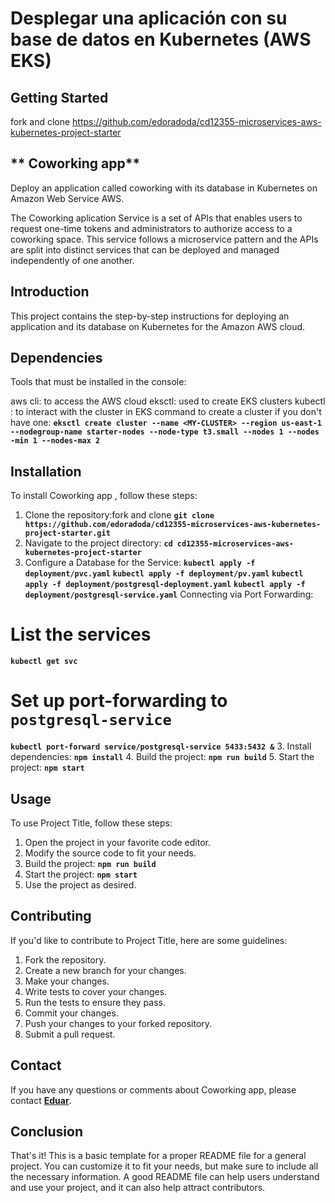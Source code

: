 # Desplegar una aplicación con su base de datos en Kubernetes (AWS EKS) 

## Getting Started
fork and clone https://github.com/edoradoda/cd12355-microservices-aws-kubernetes-project-starter

## ** Coworking app**

Deploy an application called coworking with its database in Kubernetes on Amazon Web Service AWS.

The Coworking aplication Service is a set of APIs that enables users to request one-time tokens and administrators to authorize access to a coworking space. This service follows a microservice pattern and the APIs are split into distinct services that can be deployed and managed independently of one another.

## **Introduction**

This project contains the step-by-step instructions for deploying an application and its database on Kubernetes for the Amazon AWS cloud.

## **Dependencies**
Tools that must be installed in the console:

aws cli: to access the AWS cloud
eksctl: used to create EKS clusters
kubectl : to interact with the cluster in EKS
command to create a cluster if you don't have one:
**`eksctl create cluster --name <MY-CLUSTER> --region us-east-1 --nodegroup-name starter-nodes --node-type t3.small --nodes 1 --nodes -min 1 --nodes-max 2`**

## **Installation**

To install Coworking app , follow these steps:

1. Clone the repository:fork and clone **`git clone https://github.com/edoradoda/cd12355-microservices-aws-kubernetes-project-starter.git`**
2. Navigate to the project directory: **`cd cd12355-microservices-aws-kubernetes-project-starter`**
3. Configure a Database for the Service:
**`kubectl apply -f deployment/pvc.yaml`**
**`kubectl apply -f deployment/pv.yaml`**
**`kubectl apply -f deployment/postgresql-deployment.yaml`**
**`kubectl apply -f deployment/postgresql-service.yaml`** 
Connecting via Port Forwarding:
# List the services
**`kubectl get svc`**
# Set up port-forwarding to `postgresql-service`
**`kubectl port-forward service/postgresql-service 5433:5432 &`**
3. Install dependencies: **`npm install`**
4. Build the project: **`npm run build`**
5. Start the project: **`npm start`**

## **Usage**

To use Project Title, follow these steps:

1. Open the project in your favorite code editor.
2. Modify the source code to fit your needs.
3. Build the project: **`npm run build`**
4. Start the project: **`npm start`**
5. Use the project as desired.

## **Contributing**

If you'd like to contribute to Project Title, here are some guidelines:

1. Fork the repository.
2. Create a new branch for your changes.
3. Make your changes.
4. Write tests to cover your changes.
5. Run the tests to ensure they pass.
6. Commit your changes.
7. Push your changes to your forked repository.
8. Submit a pull request.

## **Contact**

If you have any questions or comments about Coworking app, please contact **[Eduar](doradoeduar@gmail.com)**.

## **Conclusion**

That's it! This is a basic template for a proper README file for a general project. You can customize it to fit your needs, but make sure to include all the necessary information. A good README file can help users understand and use your project, and it can also help attract contributors.